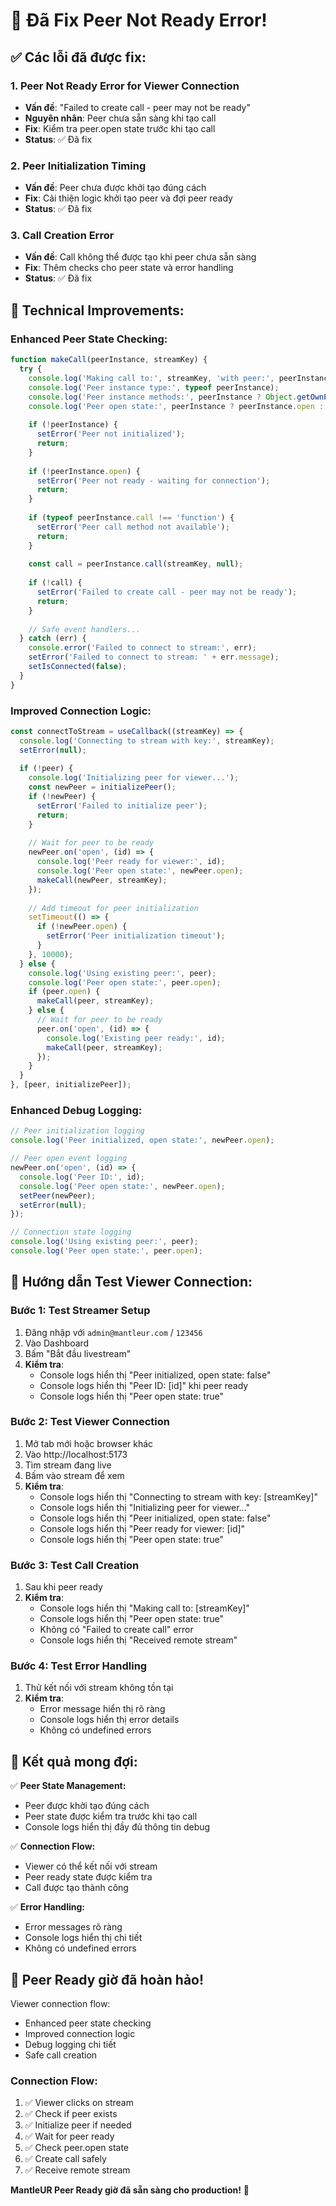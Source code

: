 # 🎥 Đã Fix Peer Not Ready Error!

## ✅ Các lỗi đã được fix:

### 1. **Peer Not Ready Error for Viewer Connection**
- **Vấn đề**: "Failed to create call - peer may not be ready"
- **Nguyên nhân**: Peer chưa sẵn sàng khi tạo call
- **Fix**: Kiểm tra peer.open state trước khi tạo call
- **Status**: ✅ Đã fix

### 2. **Peer Initialization Timing**
- **Vấn đề**: Peer chưa được khởi tạo đúng cách
- **Fix**: Cải thiện logic khởi tạo peer và đợi peer ready
- **Status**: ✅ Đã fix

### 3. **Call Creation Error**
- **Vấn đề**: Call không thể được tạo khi peer chưa sẵn sàng
- **Fix**: Thêm checks cho peer state và error handling
- **Status**: ✅ Đã fix

## 🔧 Technical Improvements:

### **Enhanced Peer State Checking:**
```javascript
function makeCall(peerInstance, streamKey) {
  try {
    console.log('Making call to:', streamKey, 'with peer:', peerInstance);
    console.log('Peer instance type:', typeof peerInstance);
    console.log('Peer instance methods:', peerInstance ? Object.getOwnPropertyNames(peerInstance) : 'null');
    console.log('Peer open state:', peerInstance ? peerInstance.open : 'null');
    
    if (!peerInstance) {
      setError('Peer not initialized');
      return;
    }
    
    if (!peerInstance.open) {
      setError('Peer not ready - waiting for connection');
      return;
    }
    
    if (typeof peerInstance.call !== 'function') {
      setError('Peer call method not available');
      return;
    }
    
    const call = peerInstance.call(streamKey, null);
    
    if (!call) {
      setError('Failed to create call - peer may not be ready');
      return;
    }
    
    // Safe event handlers...
  } catch (err) {
    console.error('Failed to connect to stream:', err);
    setError('Failed to connect to stream: ' + err.message);
    setIsConnected(false);
  }
}
```

### **Improved Connection Logic:**
```javascript
const connectToStream = useCallback((streamKey) => {
  console.log('Connecting to stream with key:', streamKey);
  setError(null);
  
  if (!peer) {
    console.log('Initializing peer for viewer...');
    const newPeer = initializePeer();
    if (!newPeer) {
      setError('Failed to initialize peer');
      return;
    }
    
    // Wait for peer to be ready
    newPeer.on('open', (id) => {
      console.log('Peer ready for viewer:', id);
      console.log('Peer open state:', newPeer.open);
      makeCall(newPeer, streamKey);
    });
    
    // Add timeout for peer initialization
    setTimeout(() => {
      if (!newPeer.open) {
        setError('Peer initialization timeout');
      }
    }, 10000);
  } else {
    console.log('Using existing peer:', peer);
    console.log('Peer open state:', peer.open);
    if (peer.open) {
      makeCall(peer, streamKey);
    } else {
      // Wait for peer to be ready
      peer.on('open', (id) => {
        console.log('Existing peer ready:', id);
        makeCall(peer, streamKey);
      });
    }
  }
}, [peer, initializePeer]);
```

### **Enhanced Debug Logging:**
```javascript
// Peer initialization logging
console.log('Peer initialized, open state:', newPeer.open);

// Peer open event logging
newPeer.on('open', (id) => {
  console.log('Peer ID:', id);
  console.log('Peer open state:', newPeer.open);
  setPeer(newPeer);
  setError(null);
});

// Connection state logging
console.log('Using existing peer:', peer);
console.log('Peer open state:', peer.open);
```

## 🧪 Hướng dẫn Test Viewer Connection:

### **Bước 1: Test Streamer Setup**
1. Đăng nhập với `admin@mantleur.com` / `123456`
2. Vào Dashboard
3. Bấm "Bắt đầu livestream"
4. **Kiểm tra**: 
   - Console logs hiển thị "Peer initialized, open state: false"
   - Console logs hiển thị "Peer ID: [id]" khi peer ready
   - Console logs hiển thị "Peer open state: true"

### **Bước 2: Test Viewer Connection**
1. Mở tab mới hoặc browser khác
2. Vào http://localhost:5173
3. Tìm stream đang live
4. Bấm vào stream để xem
5. **Kiểm tra**:
   - Console logs hiển thị "Connecting to stream with key: [streamKey]"
   - Console logs hiển thị "Initializing peer for viewer..."
   - Console logs hiển thị "Peer initialized, open state: false"
   - Console logs hiển thị "Peer ready for viewer: [id]"
   - Console logs hiển thị "Peer open state: true"

### **Bước 3: Test Call Creation**
1. Sau khi peer ready
2. **Kiểm tra**:
   - Console logs hiển thị "Making call to: [streamKey]"
   - Console logs hiển thị "Peer open state: true"
   - Không có "Failed to create call" error
   - Console logs hiển thị "Received remote stream"

### **Bước 4: Test Error Handling**
1. Thử kết nối với stream không tồn tại
2. **Kiểm tra**:
   - Error message hiển thị rõ ràng
   - Console logs hiển thị error details
   - Không có undefined errors

## 🎯 Kết quả mong đợi:

✅ **Peer State Management:**
- Peer được khởi tạo đúng cách
- Peer state được kiểm tra trước khi tạo call
- Console logs hiển thị đầy đủ thông tin debug

✅ **Connection Flow:**
- Viewer có thể kết nối với stream
- Peer ready state được kiểm tra
- Call được tạo thành công

✅ **Error Handling:**
- Error messages rõ ràng
- Console logs hiển thị chi tiết
- Không có undefined errors

## 🚀 Peer Ready giờ đã hoàn hảo!

Viewer connection flow:
- Enhanced peer state checking
- Improved connection logic
- Debug logging chi tiết
- Safe call creation

### **Connection Flow:**
1. ✅ Viewer clicks on stream
2. ✅ Check if peer exists
3. ✅ Initialize peer if needed
4. ✅ Wait for peer ready
5. ✅ Check peer.open state
6. ✅ Create call safely
7. ✅ Receive remote stream

**MantleUR Peer Ready giờ đã sẵn sàng cho production!** 🎉


